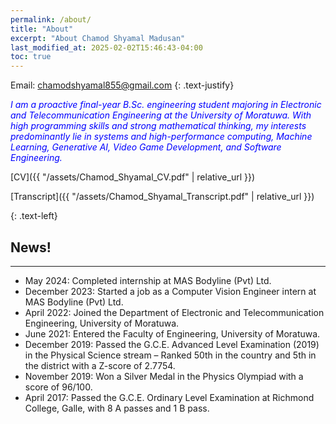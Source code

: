 ```yaml
---
permalink: /about/
title: "About"
excerpt: "About Chamod Shyamal Madusan"
last_modified_at: 2025-02-02T15:46:43-04:00
toc: true
---
```


Email: chamodshyamal855@gmail.com
{: .text-justify}


<span style="color:blue">*I am a proactive final-year B.Sc. engineering student majoring in Electronic and Telecommunication Engineering at the University of Moratuwa. With high programming skills and strong mathematical thinking, my interests predominantly lie in systems and high-performance computing, Machine Learning, Generative AI, Video Game Development, and Software Engineering.*</span>





[CV]({{ "/assets/Chamod_Shyamal_CV.pdf" | relative_url }}) &nbsp; &nbsp;
 
[Transcript]({{ "/assets/Chamod_Shyamal_Transcript.pdf" | relative_url }}) &nbsp; &nbsp;
<!-- [Transcript (Undergrad)]({{ "/assets/pdf/Adhitha_Dias_Transcript.pdf" | relative_url }}) &nbsp; &nbsp; -->
{: .text-left}


## News!
---
* May 2024: Completed internship at MAS Bodyline (Pvt) Ltd.
* December 2023: Started a job as a Computer Vision Engineer intern at MAS Bodyline (Pvt) Ltd.
* April 2022: Joined the Department of Electronic and Telecommunication Engineering, University of Moratuwa.
* June 2021: Entered the Faculty of Engineering, University of Moratuwa.
* December 2019: Passed the G.C.E. Advanced Level Examination (2019) in the Physical Science stream – Ranked 50th in the country and 5th in the district with a Z-score of 2.7754.
* November 2019: Won a Silver Medal in the Physics Olympiad with a score of 96/100.
* April 2017: Passed the G.C.E. Ordinary Level Examination at Richmond College, Galle, with 8 A passes and 1 B pass.

